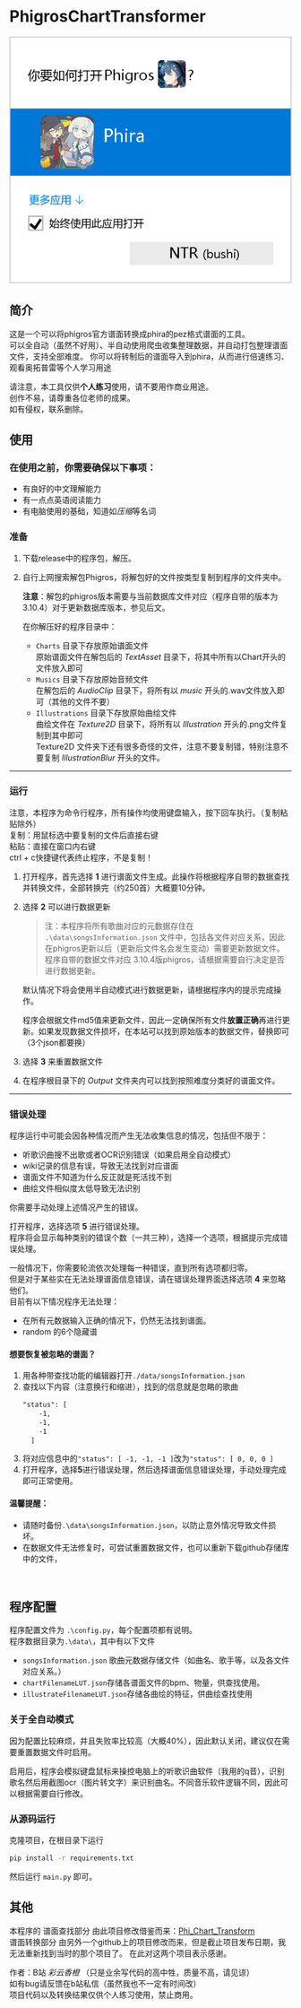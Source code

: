 # PhigrosChartTransformer

![picture 1](.assets_IMG/README/IMG_20250128-012523976.png)  

## 简介
这是一个可以将phigros官方谱面转换成phira的pez格式谱面的工具。  
可以全自动（虽然不好用）、半自动使用爬虫收集整理数据，并自动打包整理谱面文件，支持全部难度。
你可以将转制后的谱面导入到phira，从而进行倍速练习、观看奥拓普雷等个人学习用途

请注意，本工具仅供**个人练习**使用，请不要用作商业用途。  
创作不易，请尊重各位老师的成果。  
如有侵权，联系删除。


## 使用

### 在使用之前，你需要确保以下事项：
- 有良好的中文理解能力
- 有一点点英语阅读能力
- 有电脑使用的基础，知道如*压缩*等名词

### 准备
1. 下载release中的程序包，解压。
   
2. 自行上网搜索解包Phigros，将解包好的文件按类型复制到程序的文件夹中。  
    
    **注意**：解包的phigros版本需要与当前数据库文件对应（程序自带的版本为3.10.4）对于更新数据库版本，参见后文。  

    在你解压好的程序目录中：
    - `Charts` 目录下存放原始谱面文件  
      原始谱面文件在解包后的 *TextAsset* 目录下，将其中所有以Chart开头的文件放入即可
    - `Musics` 目录下存放原始音频文件  
      在解包后的 *AudioClip* 目录下，将所有以 *music* 开头的.wav文件放入即可（其他的文件不要）
    - `Illustrations` 目录下存放原始曲绘文件  
      曲绘文件在 *Texture2D* 目录下，将所有以 *Illustration* 开头的.png文件复制到其中即可  
      Texture2D 文件夹下还有很多奇怪的文件，注意不要复制错，特别注意不要复制 *IllustrationBlur* 开头的文件。

---

### 运行
注意，本程序为命令行程序，所有操作均使用键盘输入，按下回车执行。（复制粘贴除外）   
复制：用鼠标选中要复制的文件后直接右键  
粘贴：直接在窗口内右键  
ctrl + c快捷键代表终止程序，不是复制！

1. 打开程序，首先选择 **1** 进行谱面文件生成。此操作将根据程序自带的数据查找并转换文件，全部转换完（约250首）大概要10分钟。
2. 选择 **2** 可以进行数据更新

    >注：本程序将所有歌曲对应的元数据存住在 `.\data\songsInformation.json` 文件中，包括各文件对应关系，因此在phigros更新以后（更新后文件名会发生变动）需要更新数据文件。  
    程序自带的数据文件对应 3.10.4版phigros，请根据需要自行决定是否进行数据更新。  

    默认情况下将会使用半自动模式进行数据更新，请根据程序内的提示完成操作。  

    程序会根据文件md5值来更新文件，因此一定确保所有文件**放置正确**再进行更新。如果发现数据文件损坏，在本站可以找到原始版本的数据文件，替换即可（3个json都要换）

3. 选择 **3** 来重置数据文件
4. 在程序根目录下的 *Output* 文件夹内可以找到按照难度分类好的谱面文件。

---

### 错误处理
程序运行中可能会因各种情况而产生无法收集信息的情况，包括但不限于：
- 听歌识曲搜不出歌或者OCR识别错误（如果启用全自动模式）
- wiki记录的信息有误，导致无法找到对应谱面
- 谱面文件不知道为什么反正就是死活找不到
- 曲绘文件相似度太低导致无法识别
  
你需要手动处理上述情况产生的错误。

打开程序，选择选项 **5** 进行错误处理。  
程序将会显示每种类别的错误个数（一共三种），选择一个选项，根据提示完成错误处理。  

一般情况下，你需要轮流依次处理每一种错误，直到所有选项都归零。  
但是对于某些实在无法处理谱面信息错误，请在错误处理界面选择选项 **4** 来忽略他们。  
目前有以下情况程序无法处理：
- 在所有元数据输入正确的情况下，仍然无法找到谱面。 
- random 的6个隐藏谱 

#### 想要恢复被忽略的谱面？
1. 用各种带查找功能的编辑器打开`./data/songsInformation.json`
2. 查找以下内容（注意换行和缩进），找到的信息就是忽略的歌曲
    ```
    "status": [
        -1,
        -1,
        -1
      ]
    ```
3. 将对应信息中的`"status": [ -1, -1, -1 ]`改为`"status": [ 0, 0, 0 ]`
4. 打开程序，选择**5**进行错误处理，然后选择谱面信息错误处理，手动处理完成即可正常使用。


#### 温馨提醒：
- 请随时备份`.\data\songsInformation.json`，以防止意外情况导致文件损坏。
- 在数据文件无法修复时，可尝试重置数据文件，也可以重新下载github存储库中的文件，  
<br>

## 程序配置
程序配置文件为 `.\config.py`，每个配置项都有说明。  
程序数据目录为`.\data\`，其中有以下文件
- `songsInformation.json` 歌曲元数据存储文件（如曲名、歌手等，以及各文件对应关系。）
- `chartFilenameLUT.json`存储各谱面文件的bpm、物量，供查找使用。
- `illustrateFilenameLUT.json`存储各曲绘的特征，供曲绘查找使用

### 关于全自动模式
因为配置比较麻烦，并且失败率比较高（大概40%），因此默认关闭，建议仅在需要重置数据文件时启用。  

启用后，程序会模拟键盘鼠标来操控电脑上的听歌识曲软件（我用的q音），识别歌名然后用截图ocr（图片转文字）来识别曲名。不同音乐软件逻辑不同，因此可以根据需要自行修改。

### 从源码运行
克隆项目，在根目录下运行
```bash
pip install -r requirements.txt
```
然后运行 `main.py`  即可。
<br>

## 其他
本程序的 谱面查找部分 由此项目修改借鉴而来：[Phi_Chart_Transform](https://github.com/Anslate/Phi_Chart_Transform)  
谱面转换部分 由另外一个github上的项目修改而来，但是截止项目发布日期，我无法重新找到当时的那个项目了。
在此对这两个项目表示感谢。  

作者：B站 *彩云香橙* （只是业余写代码的高中牲，质量不高，请见谅）  
如有bug请反馈在b站私信（虽然我也不一定有时间改）  
项目代码以及转换结果仅供个人练习使用，禁止商用。
